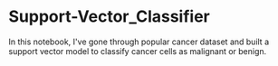 # Support-Vector_Classifier
In this notebook, I've gone through popular cancer dataset and built a support vector model to classify cancer cells as malignant or benign.
